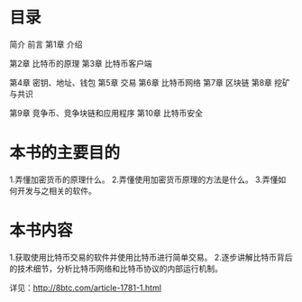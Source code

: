 # 目录

简介
前言
第1章 介绍

第2章 比特币的原理
第3章 比特币客户端

第4章 密钥、地址、钱包
第5章 交易
第6章 比特币网络
第7章 区块链
第8章 挖矿与共识

第9章 竞争币、竞争块链和应用程序
第10章 比特币安全


# 本书的主要目的
1.弄懂加密货币的原理什么。
2.弄懂使用加密货币原理的方法是什么。
3.弄懂如何开发与之相关的软件。

# 本书内容
1.获取使用比特币交易的软件并使用比特币进行简单交易。
2.逐步讲解比特币背后的技术细节，分析比特币网络和比特币协议的内部运行机制。

详见：http://8btc.com/article-1781-1.html

